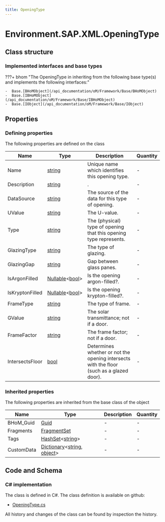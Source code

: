 ```yaml
---
title: OpeningType
---
```


# Environment.SAP.XML.OpeningType



## Class structure

### Implemented interfaces and base types

???+ bhom "The OpeningType in inheriting from the following base type(s) and implements the following interfaces:"

    -  Base.[BHoMObject](/api_documentation/oM/Framework/Base/BHoMObject)
    -  Base.[IBHoMObject](/api_documentation/oM/Framework/Base/IBHoMObject)
    -  Base.[IObject](/api_documentation/oM/Framework/Base/IObject)


## Properties



### Defining properties

The following properties are defined on the class

| Name             | Type             | Description      | Quantity         |
|------------------|------------------|------------------|------------------|
| Name | [string](https://learn.microsoft.com/en-us/dotnet/api/System.String?view=netstandard-2.0) | Unique name which identifies this opening type. | - |
| Description | [string](https://learn.microsoft.com/en-us/dotnet/api/System.String?view=netstandard-2.0) | . | - |
| DataSource | [string](https://learn.microsoft.com/en-us/dotnet/api/System.String?view=netstandard-2.0) | The source of the data for this type of opening. | - |
| UValue | [string](https://learn.microsoft.com/en-us/dotnet/api/System.String?view=netstandard-2.0) | The U-value. | - |
| Type | [string](https://learn.microsoft.com/en-us/dotnet/api/System.String?view=netstandard-2.0) | The (physical) type of opening that this opening type represents. | - |
| GlazingType | [string](https://learn.microsoft.com/en-us/dotnet/api/System.String?view=netstandard-2.0) | The type of glazing. | - |
| GlazingGap | [string](https://learn.microsoft.com/en-us/dotnet/api/System.String?view=netstandard-2.0) | Gap between glass panes. | - |
| IsArgonFilled | [Nullable](https://learn.microsoft.com/en-us/dotnet/api/System.Nullable-1?view=netstandard-2.0)&lt;[bool](https://learn.microsoft.com/en-us/dotnet/api/System.Boolean?view=netstandard-2.0)&gt; | Is the opening argon-filled?. | - |
| IsKryptonFilled | [Nullable](https://learn.microsoft.com/en-us/dotnet/api/System.Nullable-1?view=netstandard-2.0)&lt;[bool](https://learn.microsoft.com/en-us/dotnet/api/System.Boolean?view=netstandard-2.0)&gt; | Is the opening krypton-filled?. | - |
| FrameType | [string](https://learn.microsoft.com/en-us/dotnet/api/System.String?view=netstandard-2.0) | The type of frame. | - |
| GValue | [string](https://learn.microsoft.com/en-us/dotnet/api/System.String?view=netstandard-2.0) | The solar transmittance; not if a door. | - |
| FrameFactor | [string](https://learn.microsoft.com/en-us/dotnet/api/System.String?view=netstandard-2.0) | The frame factor; not if a door. | - |
| IntersectsFloor | [bool](https://learn.microsoft.com/en-us/dotnet/api/System.Boolean?view=netstandard-2.0) | Determines whether or not the opening intersects with the floor (such as a glazed door). | - |


### Inherited properties
The following properties are inherited from the base class of the object

| Name             | Type             | Description      | Quantity         |
|------------------|------------------|------------------|------------------|
| BHoM_Guid | [Guid](https://learn.microsoft.com/en-us/dotnet/api/System.Guid?view=netstandard-2.0) | - | - |
| Fragments | [FragmentSet](/api_documentation/oM/Framework/Base/FragmentSet) | - | - |
| Tags | [HashSet](https://learn.microsoft.com/en-us/dotnet/api/System.Collections.Generic.HashSet-1?view=netstandard-2.0)&lt;[string](https://learn.microsoft.com/en-us/dotnet/api/System.String?view=netstandard-2.0)&gt; | - | - |
| CustomData | [Dictionary](https://learn.microsoft.com/en-us/dotnet/api/System.Collections.Generic.Dictionary-2?view=netstandard-2.0)&lt;[string](https://learn.microsoft.com/en-us/dotnet/api/System.String?view=netstandard-2.0), [object](https://learn.microsoft.com/en-us/dotnet/api/System.Object?view=netstandard-2.0)&gt; | - | - |


## Code and Schema

### C# implementation

The class is defined in C#. The class definition is available on github:

- [OpeningType.cs](https://github.com/BHoM/SAP_Toolkit/blob/develop/SAP_oM/XML/OpeningType.cs)

All history and changes of the class can be found by inspection the history.
